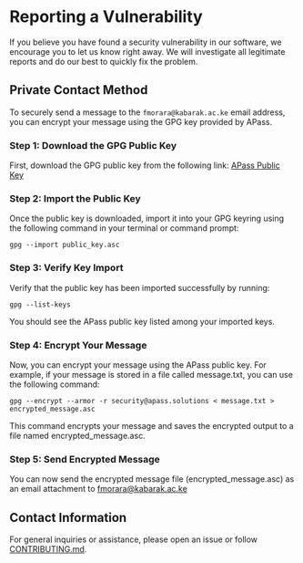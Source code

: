 # Reporting a Vulnerability

If you believe you have found a security vulnerability in our software, we encourage you to let us know right away. We will investigate all legitimate reports and do our best to quickly fix the problem.

## Private Contact Method

To securely send a message to the `fmorara@kabarak.ac.ke` email address, you can encrypt your message using the GPG key provided by APass.

### Step 1: Download the GPG Public Key

First, download the GPG public key from the following link:
[APass Public Key](https://github.com/Veolinan/APass/blob/master/public_key.asc)

### Step 2: Import the Public Key

Once the public key is downloaded, import it into your GPG keyring using the following command in your terminal or command prompt:

```
gpg --import public_key.asc
```

### Step 3: Verify Key Import
Verify that the public key has been imported successfully by running:

```
gpg --list-keys
```

You should see the APass public key listed among your imported keys.

### Step 4: Encrypt Your Message

Now, you can encrypt your message using the APass public key. For example, if your message is stored in a file called message.txt, you can use the following command:

```
gpg --encrypt --armor -r security@apass.solutions < message.txt > encrypted_message.asc
```

This command encrypts your message and saves the encrypted output to a file named encrypted_message.asc.

### Step 5: Send Encrypted Message
You can now send the encrypted message file (encrypted_message.asc) as an email attachment to fmorara@kabarak.ac.ke 

## Contact Information

For general inquiries or assistance, please open an issue or follow [CONTRIBUTING.md](https://github.com/Veolinan/APass/blob/master/CONTRIBUTING.md).

